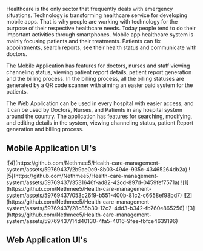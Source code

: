 
<p>Healthcare is the only sector that frequently deals with emergency situations. Technology is transforming healthcare service for developing mobile apps. That is why people are working with technology for the purpose of their respective healthcare needs. Today people tend to do their important activities through smartphones. Mobile app healthcare system is mainly focusing patients and their treatments. Patients can fix appointments, search reports, see their health status and communicate with doctors. </p>

<p>The Mobile Application has features for doctors, nurses and staff viewing channeling status, viewing patient report details, patient report generation and the billing process. In the billing process, all the billing statuses are generated by a QR code scanner with aiming an easier paid system for the patients.</p>

<p>The Web Application can be used in every hospital with easier access, and it can be used by Doctors, Nurses, and Patients in any hospital system around the country. The application has features for searching, modifying, and editing details in the system, viewing channeling status, patient Report generation and billing process.</p>

<h2>Mobile Application UI's</h2>
![4](https://github.com/Nethmee5/Health-care-management-system/assets/59769437/2b9ae0c9-8b03-494e-935c-43465264db2a)
![5](https://github.com/Nethmee5/Health-care-management-system/assets/59769437/3531646f-ad82-42cd-897d-0459fef7571a)
![1](https://github.com/Nethmee5/Health-care-management-system/assets/59769437/053c26f9-b551-400b-81c2-c6658ef98bd7)
![2](https://github.com/Nethmee5/Health-care-management-system/assets/59769437/28c85b30-12c2-4dd3-b342-fb760e865256)
![3](https://github.com/Nethmee5/Health-care-management-system/assets/59769437/14d40130-4fa5-4016-9fee-fbfce4639196)
<h2>Web Application UI's</h2>
